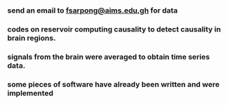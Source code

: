 ### send an email to fsarpong@aims.edu.gh for data
### codes on reservoir computing causality to detect causality in brain regions.
### signals from the brain were averaged to obtain time series data.
### some pieces of software have already been written and were implemented 
